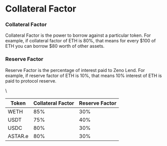 # Collateral Factor

### Collateral Factor

Collateral Factor is the power to borrow against a particular token. For example, if collateral factor of ETH is 80%, that means for every $100 of ETH you can borrow $80 worth of other assets.

### Reserve Factor <a href="#reserve-factor" id="reserve-factor"></a>

Reserve Factor is the percentage of interest paid to Zeno Lend. For example, if reserve factor of ETH is 10%, that means 10% interest of ETH is paid to protocol reserve.

\


| Token   | Collateral Factor | Reserve Factor |
| ------- | ----------------- | -------------- |
| WETH    | 85%               | 30%            |
| USDT    | 75%               | 40%            |
| USDC    | 80%               | 30%            |
| ASTAR.e | 80%               | 30%            |
